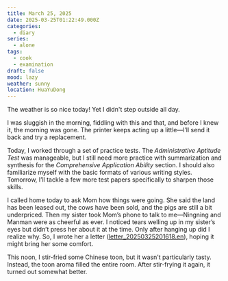 ```yaml
---
title: March 25, 2025
date: 2025-03-25T01:22:49.000Z
categories:
  - diary
series:
  - alone
tags:
  - cook
  - examination
draft: false
mood: lazy
weather: sunny
location: HuaYuDong
---
```


The weather is so nice today! Yet I didn't step outside all day.  

I was sluggish in the morning, fiddling with this and that, and before I knew it, the morning was gone. The printer keeps acting up a little—I’ll send it back and try a replacement.  

Today, I worked through a set of practice tests. The *Administrative Aptitude Test* was manageable, but I still need more practice with summarization and synthesis for the *Comprehensive Application Ability* section. I should also familiarize myself with the basic formats of various writing styles. Tomorrow, I’ll tackle a few more test papers specifically to sharpen those skills.  

I called home today to ask Mom how things were going. She said the land has been leased out, the cows have been sold, and the pigs are still a bit underpriced. Then my sister took Mom’s phone to talk to me—Ningning and Manman were as cheerful as ever. I noticed tears welling up in my sister’s eyes but didn’t press her about it at the time. Only after hanging up did I realize why. So, I wrote her a letter ([letter_20250325201618.en](../../../letter/letter_20250325201618.en.md)), hoping it might bring her some comfort.

This noon, I stir-fried some Chinese toon, but it wasn't particularly tasty. Instead, the toon aroma filled the entire room. After stir-frying it again, it turned out somewhat better.

